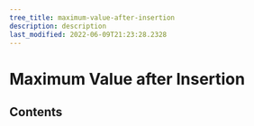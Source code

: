 ```yaml
---
tree_title: maximum-value-after-insertion
description: description
last_modified: 2022-06-09T21:23:28.2328
---
```


# Maximum Value after Insertion

## Contents
